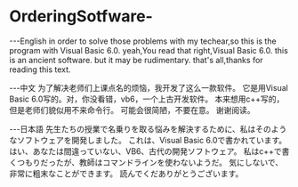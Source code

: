 # OrderingSotfware-

---English 
in order to solve those problems with my techear,so this is the program with Visual Basic 6.0.
yeah,You read that right,Visual Basic 6.0. this is an ancient software.
but it may be rudimentary.
that's all,thanks for reading this text.

---中文
为了解决老师们上课点名的烦恼，我开发了这么一款软件。
它是用Visual Basic 6.0写的。对，你没看错，vb6，一个上古开发软件。
本来想用c++写的，但是老师们貌似用不来命令行。
可能会很简陋，不要在意。
谢谢阅读。

---日本語
先生たちの授業で名乗りを取る悩みを解決するために、私はそのようなソフトウェアを開発しました。
これは、Visual Basic 6.0で書かれています。 はい、あなたは間違っていない、VB6、古代の開発ソフトウェア。
私はc++で書くつもりだったが、教師はコマンドラインを使わないようだ。
気にしないで、非常に粗末なことができます。
読んでくだありがとうございます。
